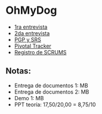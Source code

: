 # OhMyDog
- [1ra entrevista](https://docs.google.com/document/d/1t8dEHpB6IrLUfk0fJWl7DKSEXbZvQdBj/edit)
- [2da entrevista](https://docs.google.com/document/d/1QuUjUIbiyM0Ka7OCuCrS2d51rMXQw7KSO2k_odjvMX8/edit)
- [PGP y SRS](https://docs.google.com/document/d/1Lx3aHStaeYODzVQBmh3M0k3J9iBLr8hTiDKne5_Xs-w/edit)
- [Pivotal Tracker](https://www.pivotaltracker.com/n/projects/2636092)
- [Registro de SCRUMS](https://docs.google.com/document/d/1f7uHV3nFnt4UOheltmJUSyBAYLe14O0b0XJDth4Ekyw/edit#heading=h.bdvgzaetiuc6)

## Notas:
- Entrega de documentos 1: MB
- Entrega de documentos 2: MB
- Demo 1: MB
- PPT teoría: 17,50/20,00 = 8,75/10